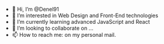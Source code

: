 - 👋 Hi, I’m @Denel91
- 👀 I’m interested in Web Design and Front-End technologies
- 🌱 I’m currently learning advanced JavaScript and React
- 💞️ I’m looking to collaborate on ...
- 📫 How to reach me: on my personal mail. 

<!---
Denel91/Denel91 is a ✨ special ✨ repository because its `README.md` (this file) appears on your GitHub profile.
You can click the Preview link to take a look at your changes.
--->
